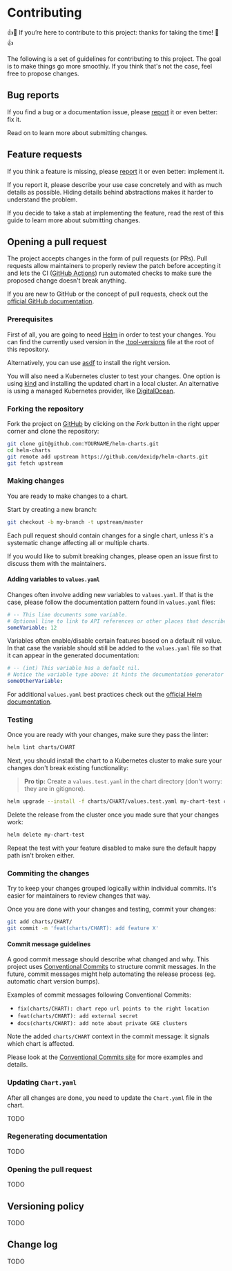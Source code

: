 # Contributing

👍🎉 If you’re here to contribute to this project: thanks for taking the time! 🎉👍

The following is a set of guidelines for contributing to this project.
The goal is to make things go more smoothly. If you think that's not the case, feel free to propose changes.


## Bug reports

If you find a bug or a documentation issue, please [report](https://github.com/dexidp/helm-charts/issues/new?assignees=&labels=kind%2Fbug&template=bug_report.md) it or even better: fix it.

Read on to learn more about submitting changes.


## Feature requests

If you think a feature is missing, please [report](https://github.com/dexidp/helm-charts/issues/new?assignees=&labels=kind%2Fenhancement&template=feature_request.md) it or even better: implement it.

If you report it, please describe your use case concretely and with as much details as possible.
Hiding details behind abstractions makes it harder to understand the problem.

If you decide to take a stab at implementing the feature,
read the rest of this guide to learn more about submitting changes.


## Opening a pull request

The project accepts changes in the form of pull requests (or PRs).
Pull requests allow maintainers to properly review the patch before accepting it
and lets the CI ([GitHub Actions](https://docs.github.com/en/actions)) run automated checks to make sure the proposed change doesn't break anything.

If you are new to GitHub or the concept of pull requests, check out the [official GitHub documentation](https://help.github.com/articles/about-pull-requests/).


### Prerequisites

First of all, you are going to need [Helm](https://helm.sh/docs/intro/install/) in order to test your changes.
You can find the currently used version in the [.tool-versions](https://github.com/dexidp/helm-charts/blob/master/.tool-versions) file at the root of this repository.

Alternatively, you can use [asdf](https://asdf-vm.com/) to install the right version.

You will also need a Kubernetes cluster to test your changes.
One option is using [kind](https://kind.sigs.k8s.io/) and installing the updated chart in a local cluster.
An alternative is using a managed Kubernetes provider, like [DigitalOcean](https://www.digitalocean.com/).


### Forking the repository

Fork the project on [GitHub](https://github.com/dexidp/helm-charts) by clicking on the _Fork_ button in the right upper corner and clone the repository:

```bash
git clone git@github.com:YOURNAME/helm-charts.git
cd helm-charts
git remote add upstream https://github.com/dexidp/helm-charts.git
git fetch upstream
```

### Making changes

You are ready to make changes to a chart.

Start by creating a new branch:

```bash
git checkout -b my-branch -t upstream/master
```

Each pull request should contain changes for a single chart, unless it's a systematic change affecting all or multiple charts.

If you would like to submit breaking changes, please open an issue first to discuss them with the maintainers.


#### Adding variables to `values.yaml`

Changes often involve adding new variables to `values.yaml`.
If that is the case, please follow the documentation pattern found in `values.yaml` files:

```yaml
# -- This line documents some variable.
# Optional line to link to API references or other places that describe this variable in more detail.
someVariable: 12
```

Variables often enable/disable certain features based on a default nil value.
In that case the variable should still be added to the `values.yaml` file so that it can appear in the generated documentation:

```yaml
# -- (int) This variable has a default nil.
# Notice the variable type above: it hints the documentation generator to use the correct type.
someOtherVariable:
```

For additional `values.yaml` best practices check out the [official Helm documentation](https://helm.sh/docs/chart_best_practices/values/).


### Testing

Once you are ready with your changes, make sure they pass the linter:

```bash
helm lint charts/CHART
```

Next, you should install the chart to a Kubernetes cluster to make sure your changes don't break existing functionality:

> **Pro tip:** Create a `values.test.yaml` in the chart directory (don't worry: they are in gitignore).

```bash
helm upgrade --install -f charts/CHART/values.test.yaml my-chart-test charts/CHART
```

Delete the release from the cluster once you made sure that your changes work:

```bash
helm delete my-chart-test
```

Repeat the test with your feature disabled to make sure the default happy path isn't broken either.


### Commiting the changes

Try to keep your changes grouped logically within individual commits.
It's easier for maintainers to review changes that way.

Once you are done with your changes and testing, commit your changes:

```bash
git add charts/CHART/
git commit -m 'feat(charts/CHART): add feature X'
```


#### Commit message guidelines

A good commit message should describe what changed and why.
This project uses [Conventional Commits](https://www.conventionalcommits.org/) to structure commit messages.
In the future, commit messages might help automating the release process (eg. automatic chart version bumps).

Examples of commit messages following Conventional Commits:

- `fix(charts/CHART): chart repo url points to the right location`
- `feat(charts/CHART): add external secret`
- `docs(charts/CHART): add note about private GKE clusters`

Note the added `charts/CHART` context in the commit message: it signals which chart is affected.

Please look at the [Conventional Commits site](https://www.conventionalcommits.org/) for more examples and details.


### Updating `Chart.yaml`

After all changes are done, you need to update the `Chart.yaml` file in the chart.

TODO


### Regenerating documentation

TODO


### Opening the pull request

TODO


## Versioning policy

TODO

## Change log

TODO
